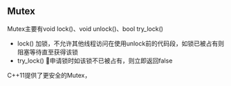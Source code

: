 ## Mutex
Mutex主要有void lock()、void unlock()、bool try_lock()
* lock() 加锁，不允许其他线程访问在使用unlock前的代码段，如锁已被占有则阻塞等待直至获得该锁
* try_lock() 申请锁时如该锁不已被占有，则立即返回false

C++11提供了更安全的Mutex，